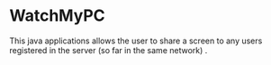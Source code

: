 WatchMyPC
=========

This java applications allows the user to share a screen to any users registered in the server (so far in the same network) . 
